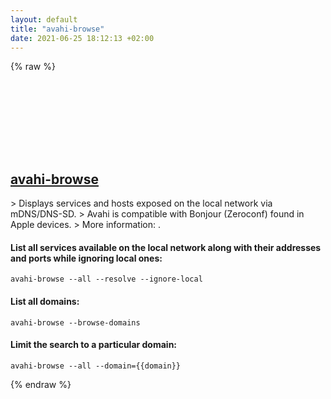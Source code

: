 ```yaml
---
layout: default
title: "avahi-browse"
date: 2021-06-25 18:12:13 +02:00
---
```

{% raw %}
<h2 id="avahi-browse">
  <a href="/en/linux/avahi-browse.html">avahi-browse</a> <a href="#avahi-browse"><svg class="icon">
    <use href="/assets/images/unicode_sprite.svg#link" />
  </svg></a>
</h2>
> Displays services and hosts exposed on the local network via mDNS/DNS-SD.
> Avahi is compatible with Bonjour (Zeroconf) found in Apple devices.
> More information: <https://www.avahi.org/>.

#### List all services available on the local network along with their addresses and ports while ignoring local ones:
```shell
avahi-browse --all --resolve --ignore-local
```
#### List all domains:
```shell
avahi-browse --browse-domains
```
#### Limit the search to a particular domain:
```shell
avahi-browse --all --domain={{domain}}
```
{% endraw %}